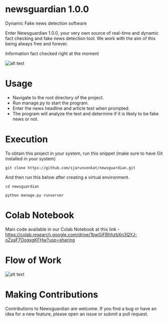 # newsguardian 1.0.0
Dynamic Fake news detection software 

Enter Newsguardian 1.0.0, your very own source of real-time and dynamic fact checking and fake news detection tool. We work with the aim of this being always free and forever.

Information fact checked right at the moment



![alt text](https://raw.githubusercontent.com/sjarunvenkat/newsguardian/main/newsguardian%20welcome%20page.png)



# Usage
* Navigate to the root directory of the project.
* Run manage.py to start the program.
* Enter the news headline and article text when prompted.
* The program will analyze the text and determine if it is likely to be fake news or not.

# Execution

To obtain this project in your system, run this snippet (make sure to have Git installed in your system)
```
git clone https://github.com/sjarunvenkat/newsguardian.git
```
And then run this below after creating a virtual environment.
```
cd newsguardian
```

```
python manage.py runserver
```
# Colab Notebook

Main code available in our Colab Notebook at this link - https://colab.research.google.com/drive/1bwGiFBhhzbXn3QYJ-oZxaF7OoqxgKFHw?usp=sharing

# Flow of Work
![alt text](https://raw.githubusercontent.com/sjarunvenkat/newsguardian/main/Flowchart%20-%20newsguardian_.jpg)

# Making Contributions
Contributions to Newsguardian are welcome. If you find a bug or have an idea for a new feature, please open an issue or submit a pull request.
